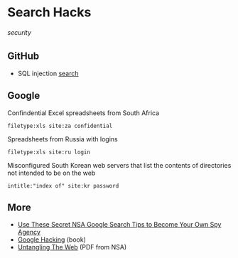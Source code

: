 # Search Hacks
###### security

## GitHub

* SQL injection [search](https://github.com/search?p=3&q=extension%3Aphp+mysql_query+%24_GET&ref=searchresults&type=Code&utm_source=hackernewsletter&utm_medium=email)

## Google

Confindential Excel spreadsheets from South Africa

    filetype:xls site:za confidential
    
Spreadsheets from Russia with logins

    filetype:xls site:ru login
    
Misconfigured South Korean web servers that list the contents of directories not intended to be on the web

    intitle:"index of" site:kr password

## More

* [Use These Secret NSA Google Search Tips to Become Your Own Spy Agency](http://www.wired.com/threatlevel/2013/05/nsa-manual-on-hacking-internet/)
* [Google Hacking](http://www.amazon.com/Google-Hacking-Penetration-Testers-Johnny/dp/1597491764) (book)
* [Untangling The Web](http://www.nsa.gov/public_info/_files/Untangling_the_Web.pdf) (PDF from NSA)
